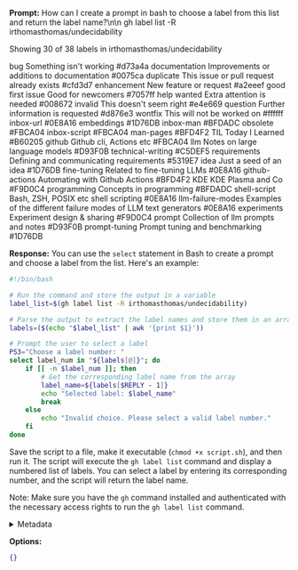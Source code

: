 **Prompt:**
How can I create a prompt in bash to choose a label from this list and return the label name?\n\n gh label list -R irthomasthomas/undecidability

Showing 30 of 38 labels in irthomasthomas/undecidability

bug                Something isn't working                                         #d73a4a
documentation      Improvements or additions to documentation                      #0075ca
duplicate          This issue or pull request already exists                       #cfd3d7
enhancement        New feature or request                                          #a2eeef
good first issue   Good for newcomers                                              #7057ff
help wanted        Extra attention is needed                                       #008672
invalid            This doesn't seem right                                         #e4e669
question           Further information is requested                                #d876e3
wontfix            This will not be worked on                                      #ffffff
inbox-url                                                                          #0E8A16
embeddings                                                                         #1D76DB
inbox-man                                                                          #BFDADC
obsolete                                                                           #FBCA04
inbox-script                                                                       #FBCA04
man-pages                                                                          #BFD4F2
TIL                Today I Learned                                                 #B60205
github             Github cli, Actions etc                                         #FBCA04
llm                Notes on large language models                                  #D93F0B
technical-writing                                                                  #C5DEF5
requirements       Defining and communicating requirements                         #5319E7
idea               Just a seed of an idea                                          #1D76DB
fine-tuning        Related to fine-tuning LLMs                                     #0E8A16
github-actions     Automating with Github Actions                                  #BFD4F2
KDE                KDE Plasma and Co                                               #F9D0C4
programming        Concepts in programming                                         #BFDADC
shell-script       Bash, ZSH, POSIX etc shell scripting                            #0E8A16
llm-failure-modes  Examples of the different failure modes of LLM text generators  #0E8A16
experiments        Experiment design & sharing                                     #F9D0C4
prompt             Collection of llm prompts and notes                             #D93F0B
prompt-tuning      Prompt tuning and benchmarking                                  #1D76DB

**Response:**
You can use the `select` statement in Bash to create a prompt and choose a label from the list. Here's an example:

```bash
#!/bin/bash

# Run the command and store the output in a variable
label_list=$(gh label list -R irthomasthomas/undecidability)

# Parse the output to extract the label names and store them in an array
labels=($(echo "$label_list" | awk '{print $1}'))

# Prompt the user to select a label
PS3="Choose a label number: "
select label_num in "${labels[@]}"; do
    if [[ -n $label_num ]]; then
        # Get the corresponding label name from the array
        label_name=${labels[$REPLY - 1]}
        echo "Selected label: $label_name"
        break
    else
        echo "Invalid choice. Please select a valid label number."
    fi
done
```

Save the script to a file, make it executable (`chmod +x script.sh`), and then run it. The script will execute the `gh label list` command and display a numbered list of labels. You can select a label by entering its corresponding number, and the script will return the label name.

Note: Make sure you have the `gh` command installed and authenticated with the necessary access rights to run the `gh label list` command.

<details><summary>Metadata</summary>

- Duration: 9902 ms
- Datetime: 2023-09-12T19:34:38.028199
- Model: gpt-3.5-turbo-0613

</details>

**Options:**
```json
{}
```

